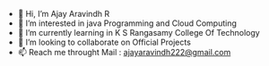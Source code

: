 - 👋 Hi, I’m Ajay Aravindh R
- 👀 I’m interested in java Programming and Cloud Computing
- 🌱 I’m currently learning in K S Rangasamy College Of Technology
- 💞️ I’m looking to collaborate on Official Projects
- 📫 Reach me throught Mail : ajayaravindh222@gmail.com

<!---
Dark-knight-222/Dark-knight-222 is a ✨ special ✨ repository because its `README.md` (this file) appears on your GitHub profile.
You can click the Preview link to take a look at your changes.
--->
